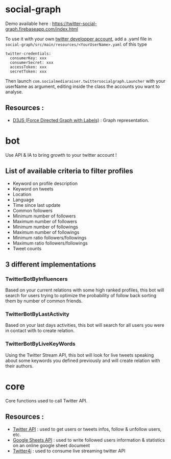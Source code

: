 # social-graph
Demo available here : https://twitter-social-graph.firebaseapp.com/index.html

To use it with your own [twitter developper account](https://developer.twitter.com/en/apply-for-access), add a .yaml file in `social-graph/src/main/resources/<YourUserName>.yaml` of this type 
```$xslt
twitter-credentials:
  consumerKey: xxx
  consumerSecret: xxx
  accessToken: xxx
  secretToken: xxx
```
Then launch `com.socialmediaraiser.twittersocialgraph.Launcher` with your userName as argument, editing inside the class the accounts you want to analyse.

## Resources :
- [D3JS (Force Directed Graph with Labels)](https://bl.ocks.org/heybignick/3faf257bbbbc7743bb72310d03b86ee8) : Graph representation.


# bot
Use API & IA to bring growth to your twitter account !

## List of available criteria to filter profiles
- Keyword on profile description
- Keyword on tweets
- Location
- Language
- Time since last update
- Common followers
- Minimum number of followers
- Maximum number of followers
- Minimum number of followings
- Maximum number of followings
- Minimum ratio followers/followings
- Maximum ratio followers/followings
- Tweet counts

## 3 different implementations

### TwitterBotByInfluencers
Based on your current relations with some high ranked profiles, this bot will search for users trying to optimize the probability of follow back sorting them by number of common friends.

### TwitterBotByLastActivity
Based on your last days activities, this bot will search for all users you were in contact with to create relation.

### TwitterBotByLiveKeyWords
Using the Twitter Stream API, this bot will look for live tweets speaking about some keywords you defined previously and will create relation with their authors.

# core
Core functions used to call Twitter API.

## Resources :
- [Twitter API](https://developer.twitter.com/en/docs) : used to get users or tweets infos, follow & unfollow users, etc.
- [Google Sheets API](https://developers.google.com/sheets/api/) : used to write followed users information & statistics on an online google sheet document
- [Twitter4j](http://twitter4j.org/en/) : used to consume live streaming twitter API

